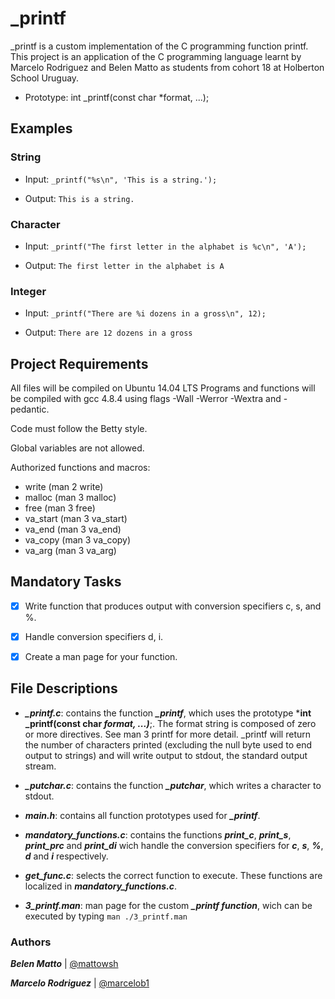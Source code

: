 

# _printf  

_printf   is a custom implementation of the C programming function printf. This project is an application of the C 
programming language learnt by Marcelo Rodriguez and Belen Matto as students from cohort 18 at Holberton School Uruguay.

- Prototype: int _printf(const char *format, ...);

## Examples

### String

- Input: `_printf("%s\n", 'This is a string.');`

- Output: `This is a string.`

### Character

- Input: `_printf("The first letter in the alphabet is %c\n", 'A');`

- Output: `The first letter in the alphabet is A`

### Integer

- Input: `_printf("There are %i dozens in a gross\n", 12);`

- Output: `There are 12 dozens in a gross`


## Project Requirements

All files will be compiled on Ubuntu 14.04 LTS
Programs and functions will be compiled with gcc 4.8.4 using flags -Wall -Werror -Wextra and -pedantic.

Code must follow the Betty style.

Global variables are not allowed.

Authorized functions and macros:
- write (man 2 write)
- malloc (man 3 malloc)
- free (man 3 free)
- va_start (man 3 va_start)
- va_end (man 3 va_end)
- va_copy (man 3 va_copy)
- va_arg (man 3 va_arg)

## Mandatory Tasks

- [x]  Write function that produces output with conversion specifiers c, s, and %.
- [x]  Handle conversion specifiers d, i.
- [x]  Create a man page for your function.


## File Descriptions
- ***_printf.c***:  contains the function  ***_printf***, which uses the prototype ***int _printf(const char *format, ...)***;. The format string is composed of zero or more directives. See man 3 printf for more detail. _printf will return the number of characters printed (excluding the null byte used to end output to strings) and will write output to stdout, the standard output stream.

- ***_putchar.c***:  contains the function ***_putchar***, which writes a character to stdout.

- ***main.h***:  contains all function prototypes used for ***_printf***.

- ***mandatory_functions.c***:  contains the functions ***print_c***, ***print_s***, ***print_prc*** and ***print_di*** wich handle the conversion specifiers for ***c***, ***s***, ***%***, ***d*** and ***i*** respectively.

- ***get_func.c***: selects the correct function to execute. These functions are localized in ***mandatory_functions.c***.

- ***3_printf.man***:  man page for the custom ***_printf function***, wich can be executed by typing `man ./3_printf.man`
### Authors

 ***Belen Matto*** | [@mattowsh](www.github.com/mattowsh)

 ***Marcelo Rodriguez*** | [@marcelob1](www.github.com/marcelorb1)
